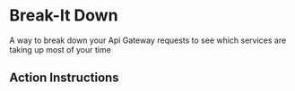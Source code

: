 # Break-It Down

A way to break down your Api Gateway requests to see which services are taking up most of your time

## Action Instructions
